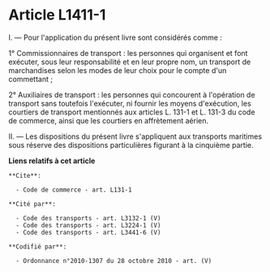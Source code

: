 # Article L1411-1

I. ― Pour l'application du présent livre sont considérés comme :

1° Commissionnaires de transport : les personnes qui organisent et font exécuter, sous leur responsabilité et en leur propre
nom, un transport de marchandises selon les modes de leur choix pour le compte d'un commettant ;

2° Auxiliaires de transport : les personnes qui concourent à l'opération de transport sans toutefois l'exécuter, ni fournir
les moyens d'exécution, les courtiers de transport mentionnés aux articles L. 131-1 et L. 131-3 du code de commerce, ainsi
que les courtiers en affrètement aérien.

II. ― Les dispositions du présent livre s'appliquent aux transports maritimes sous réserve des dispositions particulières
figurant à la cinquième partie.

**Liens relatifs à cet article**

	**Cite**:

	  - Code de commerce - art. L131-1

	**Cité par**:

	  - Code des transports - art. L3132-1 (V)
	  - Code des transports - art. L3224-1 (V)
	  - Code des transports - art. L3441-6 (V)

	**Codifié par**:

	  - Ordonnance n°2010-1307 du 28 octobre 2010 - art. (V)
